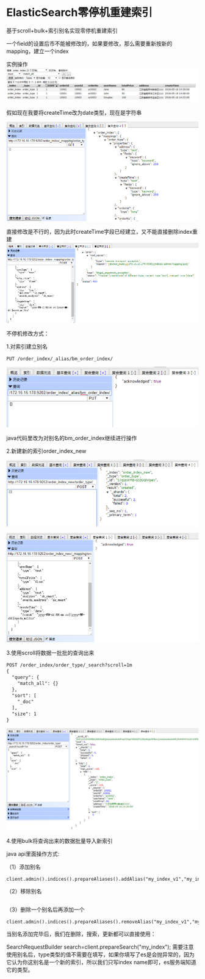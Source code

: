 # ElasticSearch零停机重建索引

基于scroll+bulk+索引别名实现零停机重建索引

一个field的设置后市不能被修改的，如果要修改，那么需要重新按新的mapping，建立一个index

实例操作
![](/assets/58.png)


假如现在我要将createTime改为date类型，现在是字符串

![](/assets/60.png)

直接修改是不行的，因为此时createTime字段已经建立，又不能直接删除index重建
![](/assets/59.png)


不停机修改方式：


1.对索引建立别名

```
PUT /order_index/_alias/bm_order_index/
```

![](/assets/61.png)

java代码里改为对别名的bm_order_index继续进行操作

2.新建新的索引order_index_new

![](/assets/62.png)

![](/assets/63.png)


3.使用scroll将数据一批批的查询出来

```
POST /order_index/order_type/_search?scroll=1m
{
  "query": {
    "match_all": {}
  },
  "sort": [
    "_doc"
  ],
  "size": 1
}
```
![](/assets/64.png)

4.使用bulk将查询出来的数据批量导入新索引



java api里面操作方式:

（1）添加别名
```
client.admin().indices().prepareAliases().addAlias("my_index_v1","my_index");
```
（2）移除别名
```  client.admin().indices().prepareAliases().removeAlias("my_index_v1","my_index");
```
（3）删除一个别名后再添加一个
```
client.admin().indices().prepareAliases().removeAlias("my_index_v1","my_index").addAlias("my_index_v2","my_index").execute().actionGet();
```

当别名添加完毕后，我们在删除，搜索，更新都可以直接使用：

 SearchRequestBuilder search=client.prepareSearch("my_index");
需要注意使用别名后，type类型的值不需要在填写，如果你填写了es是会抛异常的，因为它认为你这别名是一个新的索引，所以我们只写index name即可，es服务端知道它的类型。
